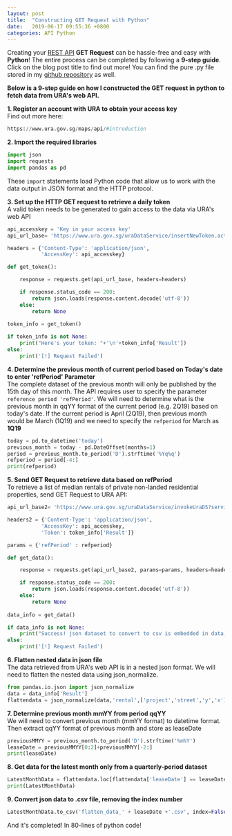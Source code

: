 ```yaml
---
layout: post
title:  "Constructing GET Request with Python"
date:   2019-06-17 09:55:36 +0800
categories: API Python
---
```

Creating your [REST API][RESTful API] **GET Request** can be hassle-free and easy with **Python**!
The entire process can be completed by following a **9-step guide**. Click on the blog post title to find out more! You can find the pure .py file stored in my [github repository][here] as well.


**Below is a 9-step guide on how I constructed the GET request in python to fetch data from URA's web API.**

**1. Register an account with URA to obtain your access key** <br>
Find out more here:
```python
https://www.ura.gov.sg/maps/api/#introduction
```

**2.  Import the required libraries** 
```python
import json
import requests
import pandas as pd
```
These `import` statements load Python code that allow us to work with the data output in JSON format and the HTTP protocol. <br>

**3. Set up the HTTP GET request to retrieve a daily token** <br>
A valid token needs to be generated to gain access to the data via URA's web API

```python
api_accesskey = 'Key in your access key'
api_url_base= 'https://www.ura.gov.sg/uraDataService/insertNewToken.action'

headers = {'Content-Type': 'application/json',
           'AccessKey': api_accesskey}

def get_token():

    response = requests.get(api_url_base, headers=headers)

    if response.status_code == 200:
        return json.loads(response.content.decode('utf-8'))
    else:
        return None
    
token_info = get_token()

if token_info is not None:
    print("Here's your token: "+'\n'+token_info['Result'])    
else:
    print('[!] Request Failed')
```


**4. Determine the previous month of current period based on Today's date to enter 'refPeriod' Parameter** <br>
The complete dataset of the previous month will only be published by the 15th day of this month. The API requires user to specify the parameter `reference period 'refPeriod'`. We will need to determine what is the previous month in qqYY format of the current period (e.g. 2Q19) based on today's date. If the current period is April (2Q19), then previous month would be March (1Q19) and we need to specify the `refperiod` for March as **1Q19**

```python
today = pd.to_datetime('today')
previous_month = today - pd.DateOffset(months=1)
period = previous_month.to_period('D').strftime('%Yq%q')
refperiod = period[-4:]
print(refperiod)
```

**5. Send GET Request to retrieve data based on refPeriod** <br>
To retrieve a list of median rentals of private non-landed residential properties, send GET Request to URA API:
```python
api_url_base2= 'https://www.ura.gov.sg/uraDataService/invokeUraDS?service=PMI_Resi_Rental&'

headers2 = {'Content-Type': 'application/json',
           'AccessKey': api_accesskey,
           'Token': token_info['Result']}

params = {'refPeriod' : refperiod}

def get_data():

    response = requests.get(api_url_base2, params=params, headers=headers2)

    if response.status_code == 200:
        return json.loads(response.content.decode('utf-8'))
    else:
        return None
    
data_info = get_data()

if data_info is not None:
    print("Success! json dataset to convert to csv is embedded in data_info['Result']")   
else:
    print('[!] Request Failed')
```

**6. Flatten nested data in json file** <br>
The data retrieved from URA's web API is in a nested json format. We will need to flatten the nested data using json_normalize.

```python
from pandas.io.json import json_normalize
data = data_info['Result']
flattendata = json_normalize(data,'rental',['project','street','y','x'],errors='ignore')
```

**7.  Determine previous month mmYY from period qqYY** <br>
We will need to convert previous month (mmYY format) to datetime format. Then extract qqYY format of previous month and store as leaseDate

```python
previousMMYY = previous_month.to_period('D').strftime('%m%Y')
leaseDate = previousMMYY[0:2]+previousMMYY[-2:]
print(leaseDate)
```
**8. Get data for the latest month only from a quarterly-period dataset**

```python
LatestMonthData = flattendata.loc[flattendata['leaseDate'] == leaseDate]
print(LatestMonthData)
```
**9. Convert json data to .csv file, removing the index number**

```python
LatestMonthData.to_csv('flatten_data_' + leaseDate +'.csv', index=False)
```

And it's completed! In 80-lines of python code!


[here]: https://github.com/jamieqianhui/URA_API_GETrequest
[RESTful API]: https://restful.io/an-introduction-to-api-s-cee90581ca1b

